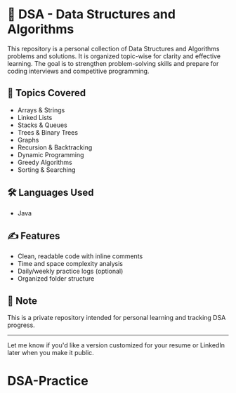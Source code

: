 # 🧠 DSA - Data Structures and Algorithms

This repository is a personal collection of Data Structures and Algorithms problems and solutions. It is organized topic-wise for clarity and effective learning. The goal is to strengthen problem-solving skills and prepare for coding interviews and competitive programming.

## 📂 Topics Covered
- Arrays & Strings
- Linked Lists
- Stacks & Queues
- Trees & Binary Trees
- Graphs
- Recursion & Backtracking
- Dynamic Programming
- Greedy Algorithms
- Sorting & Searching

## 🛠️ Languages Used
- Java

## ✍️ Features
- Clean, readable code with inline comments
- Time and space complexity analysis
- Daily/weekly practice logs (optional)
- Organized folder structure

## 🔐 Note
This is a private repository intended for personal learning and tracking DSA progress.

---

Let me know if you'd like a version customized for your resume or LinkedIn later when you make it public.
# DSA-Practice
